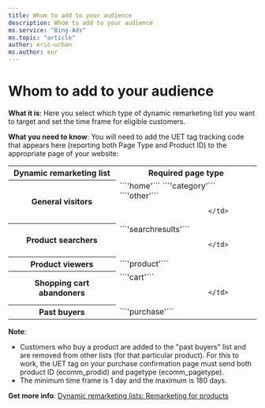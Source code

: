 ```yaml
---
title: Whom to add to your audience
description: Whom to add to your audience
ms.service: "Bing-Ads"
ms.topic: "article"
author: eric-urban
ms.author: eur
---
```


# Whom to add to your audience

**What it is**: Here you select which type of dynamic remarketing list you want to target and set the time frame for eligible customers.

**What you need to know**: You will need to add the UET tag tracking code that appears here (reporting both Page Type and Product ID) to the appropriate page of your website:
<table>
  <tr>
    <th scope="col">Dynamic remarketing list</th>
    <th scope="col">Required page type</th>
  </tr>
  <tr>
    <th scope="row">General visitors</th>
    <td>```'home'```  
										```'category'```  
										```'other'```  
					  
										
						  </td>
  </tr>
  <tr>
    <th scope="row">Product searchers</th>
    <td>
										```'searchresults'```  
					  
						  </td>
  </tr>
  <tr>
    <th scope="row">Product viewers</th>
    <td>
										```'product'```  
								  </td>
  </tr>
  <tr>
    <th scope="row">Shopping cart abandoners</th>
    <td>
										```'cart'```  
								  
						  </td>
  </tr>
  <tr>
    <th scope="row">Past buyers</th>
    <td>```'purchase'```</td>
  </tr>
</table>

**Note**:
- Customers who buy a product are added to the "past buyers" list and are removed from other lists (for that particular product). For this to work, the UET tag on your purchase confirmation page must send both product ID (ecomm_prodid) and pagetype (ecomm_pagetype).
- The minimum time frame is 1 day and the maximum is 180 days.

**Get more info**: [Dynamic remarketing lists: Remarketing for products](../hlp_BA_CONC_Audiences_ProductAudience.md)


